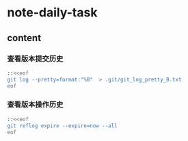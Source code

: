 # note-daily-task

## content

### 查看版本提交历史

```sh
::<<eof
git log --pretty=format:"%B"  > .git/git_log_pretty_B.txt
eof
```

### 查看版本操作历史

```sh
::<<eof
git reflog expire --expire=now --all
eof
```
